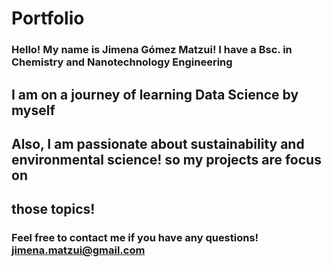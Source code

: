 # Portfolio

### Hello! My name is Jimena Gómez Matzui! I have a Bsc. in Chemistry and Nanotechnology Engineering
##             I am on a journey of learning Data Science by myself
## Also, I am passionate about sustainability and environmental science! so my projects are focus on 
##                                those topics!
### Feel free to contact me if you have any questions! jimena.matzui@gmail.com
